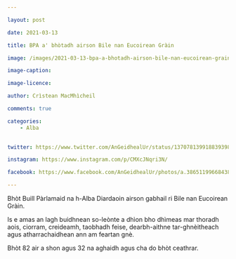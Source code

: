 ```yaml
---

layout: post

date: 2021-03-13

title: BPA a' bhòtadh airson Bile nan Eucoirean Gràin

image: /images/2021-03-13-bpa-a-bhotadh-airson-bile-nan-eucoirean-grain.jpeg

image-caption:

image-licence:

author: Crìstean MacMhìcheil

comments: true

categories:
    - Alba
    

twitter: https://www.twitter.com/AnGeidhealUr/status/1370781399188393987

instagram: https://www.instagram.com/p/CMXcJNqri3N/

facebook: https://www.facebook.com/AnGeidhealUr/photos/a.3865119966843864/3889905454365315/?type=3&theater

---
```


Bhòt Buill Pàrlamaid na h-Alba Diardaoin airson gabhail ri Bile nan Eucoirean Gràin.

<!--more-->

Is e amas an lagh buidhnean so-leònte a dhìon bho dhìmeas mar thoradh aois, ciorram, creideamh, taobhadh feise, dearbh-aithne tar-ghnèitheach agus atharrachaidhean ann am feartan gnè.

Bhòt 82 air a shon agus 32 na aghaidh agus cha do bhòt ceathrar.

